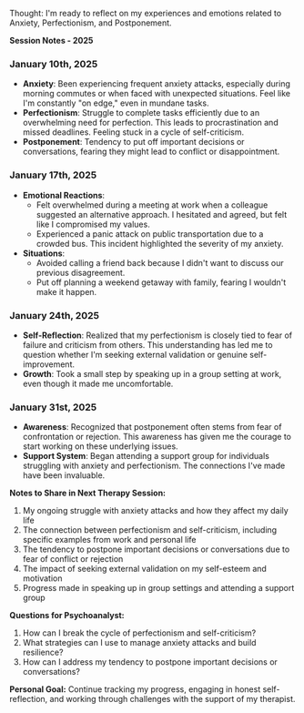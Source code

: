 Thought: I'm ready to reflect on my experiences and emotions related to Anxiety, Perfectionism, and Postponement. 

**Session Notes - 2025**

### January 10th, 2025

* **Anxiety**: Been experiencing frequent anxiety attacks, especially during morning commutes or when faced with unexpected situations. Feel like I'm constantly "on edge," even in mundane tasks.
* **Perfectionism**: Struggle to complete tasks efficiently due to an overwhelming need for perfection. This leads to procrastination and missed deadlines. Feeling stuck in a cycle of self-criticism.
* **Postponement**: Tendency to put off important decisions or conversations, fearing they might lead to conflict or disappointment.

### January 17th, 2025

* **Emotional Reactions**:
	+ Felt overwhelmed during a meeting at work when a colleague suggested an alternative approach. I hesitated and agreed, but felt like I compromised my values.
	+ Experienced a panic attack on public transportation due to a crowded bus. This incident highlighted the severity of my anxiety.
* **Situations**:
	+ Avoided calling a friend back because I didn't want to discuss our previous disagreement.
	+ Put off planning a weekend getaway with family, fearing I wouldn't make it happen.

### January 24th, 2025

* **Self-Reflection**: Realized that my perfectionism is closely tied to fear of failure and criticism from others. This understanding has led me to question whether I'm seeking external validation or genuine self-improvement.
* **Growth**: Took a small step by speaking up in a group setting at work, even though it made me uncomfortable.

### January 31st, 2025

* **Awareness**: Recognized that postponement often stems from fear of confrontation or rejection. This awareness has given me the courage to start working on these underlying issues.
* **Support System**: Began attending a support group for individuals struggling with anxiety and perfectionism. The connections I've made have been invaluable.

**Notes to Share in Next Therapy Session:**

1. My ongoing struggle with anxiety attacks and how they affect my daily life
2. The connection between perfectionism and self-criticism, including specific examples from work and personal life
3. The tendency to postpone important decisions or conversations due to fear of conflict or rejection
4. The impact of seeking external validation on my self-esteem and motivation
5. Progress made in speaking up in group settings and attending a support group

**Questions for Psychoanalyst:**

1. How can I break the cycle of perfectionism and self-criticism?
2. What strategies can I use to manage anxiety attacks and build resilience?
3. How can I address my tendency to postpone important decisions or conversations?

**Personal Goal:** Continue tracking my progress, engaging in honest self-reflection, and working through challenges with the support of my therapist.